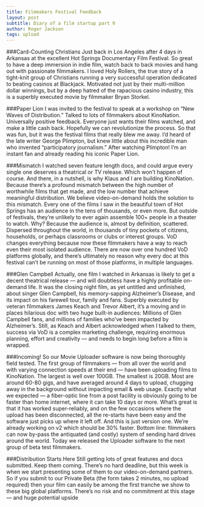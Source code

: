 ```yaml
---
title: Filmmakers Festival Feedback
layout: post
subtitle: Diary of a film startup part 9
author: Roger Jackson
tags: upload
---
```

###Card-Counting Christians
Just back in Los Angeles after 4 days in Arkansas at the excellent Hot Springs Documentary Film Festival. So great to have a deep immersion in indie film, watch back to back movies and hang out with passionate filmmakers. I loved Holy Rollers, the true story of a tight-knit group of Christians running a very successful operation dedicated to beating casinos at Blackjack. Motivated not just by their multi-million dollar winnings, but by a deep hatred of the rapacious casino industry, this is a superbly executed movie by filmmaker Bryan Storkel.

###Paper Lion
I was invited to the festival to speak at a workshop on “New Waves of Distribution.” Talked to lots of filmmakers about KinoNation. Universally positive feedback. Everyone just wants their films watched, and make a little cash back. Hopefully we can revolutionize the process. So that was fun, but it was the festival films that really blew me away. I’d heard of the late writer George Plimpton, but knew little about this incredible man who invented “participatory journalism.” After watching Plimpton! I’m an instant fan and already reading his iconic Paper Lion.

###Mismatch
I watched seven feature length docs, and could argue every single one deserves a theatrical or TV release. Which won’t happen of course. And there, in a nutshell, is why Klaus and I are building KinoNation. Because there’s a profound mismatch between the high number of worthwhile films that get made, and the low number that achieve meaningful distribution. We believe video-on-demand holds the solution to this mismatch. Every one of the films I saw in the beautiful town of Hot Springs has an audience in the tens of thousands, or even more. But outside of festivals, they’re unlikely to ever again assemble 100+ people in a theater to watch. Why? Because the audience is, almost by definition, scattered. Dispersed throughout the world, in thousands of tiny pockets of citizens, households, or perhaps classrooms or clubs or interest groups. VoD changes everything because now these filmmakers have a way to reach even their most isolated audience. There are now over one hundred VoD platforms globally, and there’s ultimately no reason why every doc at this festival can’t be running on most of those platforms, in multiple languages.

###Glen Campbell
Actually, one film I watched in Arkansas is likely to get a decent theatrical release — and will doubtless have a highly profitable on-demand life. It was the closing night film, as yet untitled and unfinished, about singer Glen Campbell, his memory-sapping Alzheimer’s Disease, and its impact on his farewell tour, family and fans. Superbly executed by veteran filmmakers James Keach and Trevor Albert, it’s a moving and in places hilarious doc with two huge built-in audiences: Millions of Glen Campbell fans, and millions of families who’ve been impacted by Alzheimer’s. Still, as Keach and Albert acknowledged when I talked to them, success via VoD is a complex marketing challenge, requiring enormous planning, effort and creativity — and needs to begin long before a film is wrapped.

###Incoming!
So our Movie Uploader software is now being thoroughly field tested. The first group of filmmakers — from all over the world and with varying connection speeds at their end — have been uploading films to KinoNation. The largest is well over 100GB. The smallest is 20GB. Most are around 60-80 gigs, and have averaged around 4 days to upload, chugging away in the background without impacting email & web usage. Exactly what we expected — a fiber-optic line from a post facility is obviously going to be faster than home internet, where it can take 10 days or more. What’s great is that it has worked super-reliably, and on the few occasions where the upload has been disconnected, all the re-starts have been easy and the software just picks up where it left off. And this is just version one. We’re already working on v2 which should be 30% faster. Bottom line: filmmakers can now by-pass the antiquated (and costly) system of sending hard drives around the world. Today we released the Uploader software to the next group of beta test filmmakers.

###Distribution Starts Here
Still getting lots of great features and docs submitted. Keep them coming. There’s no hard deadline, but this week is when we start presenting some of them to our video-on-demand partners. So if you submit to our Private Beta (the form takes 2 minutes, no upload required) then your film can easily be among the first tranche we show to these big global platforms. There’s no risk and no commitment at this stage — and huge potential upside
